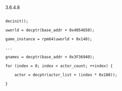 3.6.4.8

<pre><code>
decinit();
 
uworld = decptr(base_addr + 0x4054650);

game_instance = rpm64(uworld + 0x140);

...

gnames = decptr(base_addr + 0x3F36940);
 
for (index = 0; index < actor_count; ++index) {

	actor = decptr(actor_list + (index * 0x180));
	
}
</code></pre>
